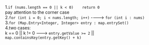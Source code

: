 1.`if (nums.length == 0 || k < 0)    return 0`</br>
    pay attention to the corner case</br>
2.`for (int i = 0; i < nums.length; i++)` ----> `for (int i : nums)`</br>
3.`for (Map.Entry<Integer, Integer> entry : map.entrySet()`</br>
4.two cases:</br>
k == 0 || k != 0  ---> `entry.getValue >= 2` || `map.containsKey(entry.getKey() + k)`
